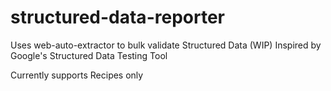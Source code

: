 # structured-data-reporter
Uses web-auto-extractor to bulk validate Structured Data (WIP)
Inspired by Google's Structured Data Testing Tool

Currently supports Recipes only
